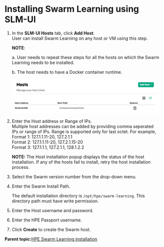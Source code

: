 # <a name="GUID-0C3D027B-C9F0-4EFE-B1FD-1B690EECD32D/"> Installing Swarm Learning using SLM-UI

1.  In the **SLM-UI Hosts** tab, click **Add Host**.<br>
    User can install Swarm Learning on any host or VM using this step.
 
    **NOTE**:
    
    a. User needs to repeat these steps for all the hosts on which the Swarm Learning needs to be installed.<br>
    
    b. The host needs to have a Docker container runtime. 
    
    ![Hosts](GUID-27290862-3C17-4AFD-9B60-CB9166C656F0-high.png)

2.  Enter the Host address or Range of IPs.<br>
   Multiple host addresses can be added by providing comma seperated IPs or range of IPs. Range is supported only for
    last octet. For example,<br>
    Format 1: 127.1.1.11-20, 127.2.1.1<br>
    Format 2: 127.1.1.11-20, 127.2.1.15-20<br>
    Format 3: 127.1.1.1, 127.2.1.1, 128.1.2.2

    **NOTE:**
    The Host installation popup displays the status of the host installation. If any of the hosts fail to install,
    retry the host installation process.
   
3.  Select the Swarm version number from the drop-down menu.

4.  Enter the Swarm Install Path.

    The default installation directory is `/opt/hpe/swarm-learning`. This directory path must have write permission.

5.  Enter the Host username and password.

6.  Enter the HPE Passport username.

7.  Click **Create** to create the Swarm host.


**Parent topic:**[HPE Swarm Learning installation](HPE_Swarm_Learning_installation.md)

